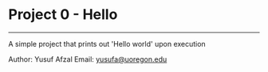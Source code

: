 # Project 0 - Hello
-------------
A simple project that prints out 'Hello world' upon execution

Author: Yusuf Afzal
Email: yusufa@uoregon.edu